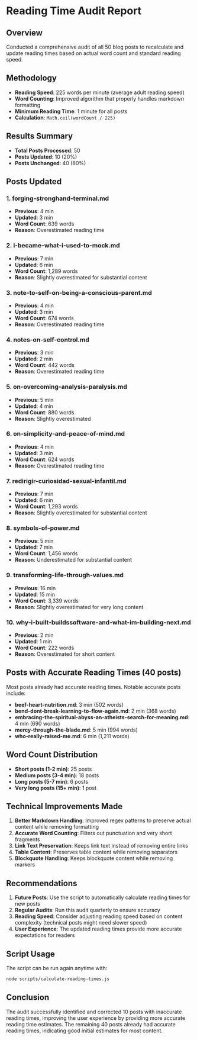 # Reading Time Audit Report

## Overview
Conducted a comprehensive audit of all 50 blog posts to recalculate and update reading times based on actual word count and standard reading speed.

## Methodology
- **Reading Speed**: 225 words per minute (average adult reading speed)
- **Word Counting**: Improved algorithm that properly handles markdown formatting
- **Minimum Reading Time**: 1 minute for all posts
- **Calculation**: `Math.ceil(wordCount / 225)`

## Results Summary
- **Total Posts Processed**: 50
- **Posts Updated**: 10 (20%)
- **Posts Unchanged**: 40 (80%)

## Posts Updated

### 1. forging-stronghand-terminal.md
- **Previous**: 4 min
- **Updated**: 3 min
- **Word Count**: 639 words
- **Reason**: Overestimated reading time

### 2. i-became-what-i-used-to-mock.md
- **Previous**: 7 min
- **Updated**: 6 min
- **Word Count**: 1,289 words
- **Reason**: Slightly overestimated for substantial content

### 3. note-to-self-on-being-a-conscious-parent.md
- **Previous**: 4 min
- **Updated**: 3 min
- **Word Count**: 674 words
- **Reason**: Overestimated reading time

### 4. notes-on-self-control.md
- **Previous**: 3 min
- **Updated**: 2 min
- **Word Count**: 442 words
- **Reason**: Overestimated reading time

### 5. on-overcoming-analysis-paralysis.md
- **Previous**: 5 min
- **Updated**: 4 min
- **Word Count**: 880 words
- **Reason**: Slightly overestimated

### 6. on-simplicity-and-peace-of-mind.md
- **Previous**: 4 min
- **Updated**: 3 min
- **Word Count**: 624 words
- **Reason**: Overestimated reading time

### 7. redirigir-curiosidad-sexual-infantil.md
- **Previous**: 7 min
- **Updated**: 6 min
- **Word Count**: 1,293 words
- **Reason**: Slightly overestimated for substantial content

### 8. symbols-of-power.md
- **Previous**: 5 min
- **Updated**: 7 min
- **Word Count**: 1,456 words
- **Reason**: Underestimated for substantial content

### 9. transforming-life-through-values.md
- **Previous**: 16 min
- **Updated**: 15 min
- **Word Count**: 3,339 words
- **Reason**: Slightly overestimated for very long content

### 10. why-i-built-buildssoftware-and-what-im-building-next.md
- **Previous**: 2 min
- **Updated**: 1 min
- **Word Count**: 222 words
- **Reason**: Overestimated for short content

## Posts with Accurate Reading Times (40 posts)
Most posts already had accurate reading times. Notable accurate posts include:

- **beef-heart-nutrition.md**: 3 min (502 words)
- **bend-dont-break-learning-to-flow-again.md**: 2 min (368 words)
- **embracing-the-spiritual-abyss-an-atheists-search-for-meaning.md**: 4 min (690 words)
- **mercy-through-the-blade.md**: 5 min (994 words)
- **who-really-raised-me.md**: 6 min (1,211 words)

## Word Count Distribution
- **Short posts (1-2 min)**: 25 posts
- **Medium posts (3-4 min)**: 18 posts
- **Long posts (5-7 min)**: 6 posts
- **Very long posts (15+ min)**: 1 post

## Technical Improvements Made
1. **Better Markdown Handling**: Improved regex patterns to preserve actual content while removing formatting
2. **Accurate Word Counting**: Filters out punctuation and very short fragments
3. **Link Text Preservation**: Keeps link text instead of removing entire links
4. **Table Content**: Preserves table content while removing separators
5. **Blockquote Handling**: Keeps blockquote content while removing markers

## Recommendations
1. **Future Posts**: Use the script to automatically calculate reading times for new posts
2. **Regular Audits**: Run this audit quarterly to ensure accuracy
3. **Reading Speed**: Consider adjusting reading speed based on content complexity (technical posts might need slower speed)
4. **User Experience**: The updated reading times provide more accurate expectations for readers

## Script Usage
The script can be run again anytime with:
```bash
node scripts/calculate-reading-times.js
```

## Conclusion
The audit successfully identified and corrected 10 posts with inaccurate reading times, improving the user experience by providing more accurate reading time estimates. The remaining 40 posts already had accurate reading times, indicating good initial estimates for most content. 